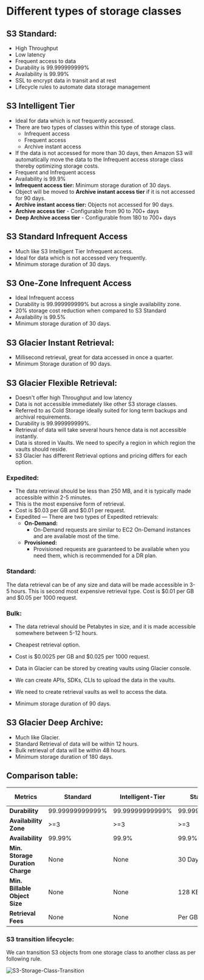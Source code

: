 # Different types of storage classes

## S3 Standard:
  - High Throughput
  - Low latency
  - Frequent access to data
  - Durability is 99.999999999%
  - Availability is 99.99%
  - SSL to encrypt data in transit and at rest
  - Lifecycle rules to automate data storage management

## S3 Intelligent Tier
  - Ideal for data which is not frequently accessed.
  - There are two types of classes within this type of storage class.
    - Infrequent access
    - Frequent access
    - Archive instant access
  - If the data is not accessed for more than 30 days, then Amazon S3 will automatically
    move the data to the Infrequent access storage class thereby optimizing storage costs.
  - Frequent and Infrequent access
  - Availability is 99.9%
  - **Infrequent access tier:** Minimum storage duration of 30 days.
  - Object will be moved to **Archive instant access tier** if it is not accessed for 90 days.
  - **Archive instant access tier:** Objects not accessed for 90 days.
  - **Archive access tier** - Configurable from 90 to 700+ days
  - **Deep Archive access tier** - Configurable from 180 to 700+ days

## S3 Standard Infrequent Access
  - Much like S3 Intelligent Tier Infrequent access.
  - Ideal for data which is not accessed very frequently.
  - Minimum storage duration of 30 days.

## S3 One-Zone Infrequent Access
  - Ideal Infrequent access
  - Durability is 99.999999999% but across a single availability zone.
  - 20% storage cost reduction when compared to S3 Standard
  - Availability is 99.5%
  - Minimum storage duration of 30 days.

## S3 Glacier Instant Retrieval:
  - Millisecond retrieval, great for data accessed in once a quarter.
  - Minimum Storage duration of 90 days.

## S3 Glacier Flexible Retrieval:
  - Doesn't offer high Throughput and low latency
  - Data is not accessible immediately like other S3 storage classes.
  - Referred to as Cold Storage ideally suited for long term backups and archival requirements.
  - Durability is 99.999999999%.
  - Retrieval of data will take several hours hence data is not accessible instantly.
  - Data is stored in Vaults. We need to specify a region in which region the vaults should reside.
  - S3 Glacier has different Retrieval options and pricing differs for each option.
### Expedited: 
- The data retrieval should be less than 250 MB, and it is typically made accessible within 2-5 minutes. 
- This is the most expensive form of retrieval. 
- Cost is $0.03 per GB and $0.01 per request. 
- Expedited — There are two types of Expedited retrievals: 
  - **On-Demand:**
    - On-Demand requests are similar to EC2 On-Demand instances and are available most of the time.
  - **Provisioned:**
    - Provisioned requests are guaranteed to be available when you need them, which is recommended for a DR plan.
    
### Standard:  
The data retrieval can be of any size and data will be made accessible in 3-5 hours. 
This is second most expensive retrieval type. Cost is $0.01 per GB and $0.05 per 1000 request.

### Bulk:      
- The data retrieval should be Petabytes in size, and it is made accessible somewhere between 5-12 hours. 
- Cheapest retrieval option. 
- Cost is $0.0025 per GB and $0.025 per 1000 request.

- Data in Glacier can be stored by creating vaults using Glacier console.
- We can create APIs, SDKs, CLIs to upload the data in the vaults.
- We need to create retrieval vaults as well to access the data.
- Minimum storage duration of 90 days.

## S3 Glacier Deep Archive:
  - Much like Glacier.
  - Standard Retrieval of data will be within 12 hours.
  - Bulk retrieval of data will be within 48 hours.
  - Minimum storage duration of 180 days.

## Comparison table:

| **Metrics**                      | **Standard**    | **Intelligent-Tier** | **Standard IA**  | **One Zone-IA**  | **Glacier Instant Retrieval** | **Glacier Flexible Retrieval** | **Glacier Deep Archive** |
|----------------------------------|-----------------|----------------------|------------------|------------------|-------------------------------|--------------------------------|--------------------------|
| **Durability**                   | 99.99999999999% | 99.99999999999%      | 99.99999999999%  | 99.99999999999%  | 99.99999999999%               | 99.99999999999%                | 99.99999999999%          | 
| **Availability Zone**            | >=3             | >=3                  | >=3              | 1                | >=3                           | >=3                            | >=3                      | 
| **Availability**                 | 99.99%          | 99.9%                | 99.9%            | 99.5%            | 99.9%                         | 99.99%                         | 99.99%                   |
| **Min. Storage Duration Charge** | None            | None                 | 30 Days          | 30 Days          | 90 Days                       | 90 Days                        | 180 Days                 |
| **Min. Billable Object Size**    | None            | None                 | 128 KB           | 128 KB           | 128 KB                        | 40 KB                          | 40KB                     |
| **Retrieval Fees**               | None            | None                 | Per GB Retrieved | Per GB Retrieved | Per GB Retrieved              | Per GB Retrieved               | Per GB Retrieved         |


### S3 transition lifecycle:

We can transition S3 objects from one storage class to another class as per following rule.

![S3-Storage-Class-Transition](https://docs.aws.amazon.com/images/AmazonS3/latest/userguide/images/lifecycle-transitions-v4.png)